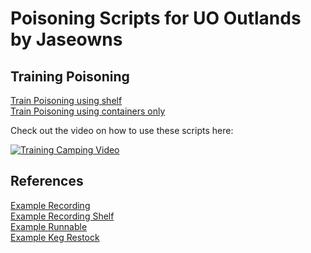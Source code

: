 # Poisoning Scripts for UO Outlands by Jaseowns

## Training Poisoning
[Train Poisoning using shelf](Train_Poisoning_With_Shelf.razor)  
[Train Poisoning using containers only](Train_Poisoning_No_Shelf.razor)  

Check out the video on how to use these scripts here:

[![Training Camping Video](https://img.youtube.com/vi/RqmVnmwAKaA/0.jpg)](https://youtu.be/RqmVnmwAKaA)

## References
[Example Recording](Example_Recording.razor)   
[Example Recording Shelf](Example_Recording_Shelf.razor)   
[Example Runnable](Example_Runnable.razor)   
[Example Keg Restock](Example_Keg_Restock.razor)   
